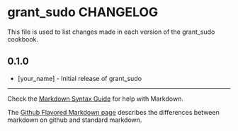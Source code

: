 grant_sudo CHANGELOG
====================

This file is used to list changes made in each version of the grant_sudo cookbook.

0.1.0
-----
- [your_name] - Initial release of grant_sudo

- - -
Check the [Markdown Syntax Guide](http://daringfireball.net/projects/markdown/syntax) for help with Markdown.

The [Github Flavored Markdown page](http://github.github.com/github-flavored-markdown/) describes the differences between markdown on github and standard markdown.
